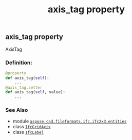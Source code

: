 ﻿---
title: axis_tag property
second_title: Aspose.CAD for Python via .NET API References
description: 
type: docs
weight: 40
url: /aspose.cad.fileformats.ifc.ifc2x3.entities/ifcgridaxis/axis_tag/
is_root: false
---

## axis_tag property


AxisTag
### Definition:
```python
@property
def axis_tag(self):
    ...
@axis_tag.setter
def axis_tag(self, value):
    ...
```

### See Also
* module [`aspose.cad.fileformats.ifc.ifc2x3.entities`](../../)
* class [`IfcGridAxis`](/cad/python-net/aspose.cad.fileformats.ifc.ifc2x3.entities/ifcgridaxis)
* class [`IfcLabel`](/cad/python-net/aspose.cad.fileformats.ifc.ifc2x3.types/ifclabel)
